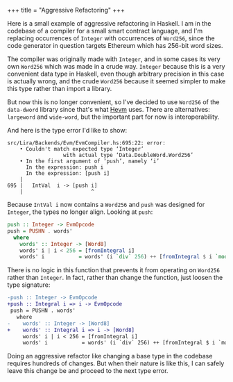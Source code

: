 +++
title = "Aggressive Refactoring"
+++

Here is a small example of aggressive refactoring in Haskell. I am in the codebase of a compiler for a small smart contract language, and I'm replacing occurrences of `Integer` with occurrences of `Word256`, since the code generator in question targets Ethereum which has 256-bit word sizes.

The compiler was originally made with `Integer`, and in some cases its very own `Word256` which was made in a crude way. `Integer` because this is a very convenient data type in Haskell, even though arbitrary precision in this case is actually wrong, and the crude `Word256` because it seemed simpler to make this type rather than import a library.

But now this is no longer convenient, so I've decided to use `Word256` of the `data-dword` library since that's what [Hevm](http://hackage.haskell.org/package/hevm) uses. There are alternatives: `largeword` and `wide-word`, but the important part for now is interoperability.

And here is the type error I'd like to show:

```
src/Lira/Backends/Evm/EvmCompiler.hs:695:22: error:
    • Couldn't match expected type ‘Integer’
                  with actual type ‘Data.DoubleWord.Word256’
    • In the first argument of ‘push’, namely ‘i’
      In the expression: push i
      In the expression: [push i]
    |
695 |   IntVal  i -> [push i]
    |                      ^
```

Because `IntVal i` now contains a `Word256` and `push` was designed for `Integer`, the types no longer align. Looking at `push`:

```haskell
push :: Integer -> EvmOpcode
push = PUSHN . words'
  where
    words' :: Integer -> [Word8]
    words' i | i < 256 = [fromIntegral i]
    words' i           = words' (i `div` 256) ++ [fromIntegral $ i `mod` 256]
```

There is no logic in this function that prevents it from operating on `Word256` rather than `Integer`. In fact, rather than change the function, just loosen the type signature:

```diff
-push :: Integer -> EvmOpcode
+push :: Integral i => i -> EvmOpcode
 push = PUSHN . words'
   where
-    words' :: Integer -> [Word8]
+    words' :: Integral i => i -> [Word8]
     words' i | i < 256 = [fromIntegral i]
     words' i           = words' (i `div` 256) ++ [fromIntegral $ i `mod` 256]
```

Doing an aggressive refactor like changing a base type in the codebase requires hundreds of changes. But when their nature is like this, I can safely leave this change be and proceed to the next type error.